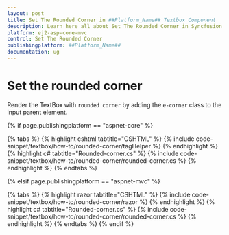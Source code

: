 ```yaml
---
layout: post
title: Set The Rounded Corner in ##Platform_Name## Textbox Component
description: Learn here all about Set The Rounded Corner in Syncfusion ##Platform_Name## Textbox component of Syncfusion Essential JS 2 and more.
platform: ej2-asp-core-mvc
control: Set The Rounded Corner
publishingplatform: ##Platform_Name##
documentation: ug
---
```



# Set the rounded corner

Render the TextBox with `rounded corner` by adding the `e-corner` class to the input parent element.

{% if page.publishingplatform == "aspnet-core" %}

{% tabs %}
{% highlight cshtml tabtitle="CSHTML" %}
{% include code-snippet/textbox/how-to/rounded-corner/tagHelper %}
{% endhighlight %}
{% highlight c# tabtitle="Rounded-corner.cs" %}
{% include code-snippet/textbox/how-to/rounded-corner/rounded-corner.cs %}
{% endhighlight %}
{% endtabs %}

{% elsif page.publishingplatform == "aspnet-mvc" %}

{% tabs %}
{% highlight razor tabtitle="CSHTML" %}
{% include code-snippet/textbox/how-to/rounded-corner/razor %}
{% endhighlight %}
{% highlight c# tabtitle="Rounded-corner.cs" %}
{% include code-snippet/textbox/how-to/rounded-corner/rounded-corner.cs %}
{% endhighlight %}
{% endtabs %}
{% endif %}

